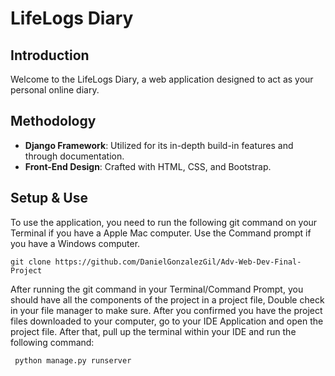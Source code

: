 
# LifeLogs Diary

## Introduction

Welcome to the LifeLogs Diary, a web application designed to act as your personal online diary.


## Methodology

- **Django Framework**: Utilized for its in-depth build-in features and through documentation.
- **Front-End Design**: Crafted with HTML, CSS, and Bootstrap.

## Setup & Use

To use the application, you need to run the following git command on your Terminal if you have a Apple Mac computer. Use the Command prompt if you have a Windows computer. 

```
git clone https://github.com/DanielGonzalezGil/Adv-Web-Dev-Final-Project
```

After running the git command in your Terminal/Command Prompt, you should have all the components of the project in a project file, Double check in your file manager to make sure. After you confirmed you have the project files downloaded to your computer, go to your IDE Application and open the project file. After that, pull up the terminal within your IDE and run the following command:

```
 python manage.py runserver
```